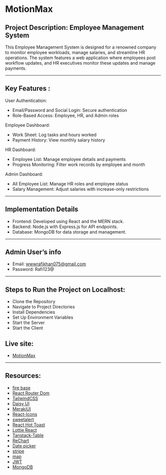 # MotionMax

## Project Description: Employee Management System
This Employee Management System is designed for a renowned company to monitor employee workloads, manage salaries, and streamline HR operations. The system features a web application where employees post workflow updates, and HR executives monitor these updates and manage payments.

---
## Key Features :
 User Authentication: 
- Email/Password and Social Login: Secure authentication
- Role-Based Access: Employee, HR, and Admin roles
  
Employee Dashboard: 
- Work Sheet: Log tasks and hours worked
- Payment History: View monthly salary history
  
HR Dashboard: 
- Employee List: Manage employee details and payments
- Progress Monitoring: Filter work records by employee and month
  
Admin Dashboard:
- All Employee List: Manage HR roles and employee status
- Salary Management: Adjust salaries with increase-only restrictions
---
## Implementation Details
- Frontend: Developed using React and the MERN stack.
- Backend: Node.js with Express.js for API endpoints.
- Database: MongoDB for data storage and management.
---
## Admin User’s info 
- Email: wwwrafikhan075@gmail.com
- Password: Rafi123@
---
## Steps to Run the Project on Localhost: 
- Clone the Repository
- Navigate to Project Directories
- Install Dependencies
- Set Up Environment Variables
- Start the Server
- Start the Client
<!-- Assignment_category_0005 -->
<!-- <code> MONGODB_URI=<'your-mongodb-uri'><br> -->
<!-- JWT_SECRET=<'your-jwt-secret'><br> -->
<!-- REACT_APP_FIREBASE_API_KEY=<'your-firebase-api-key'><br> -->
<!-- REACT_APP_FIREBASE_AUTH_DOMAIN=<'your-firebase-auth-domain'> -->
<!-- </code> --> 
  
## Live site:
- [MotionMax](https://motionmax-b4ca7.web.app)

---
## Resources:

- [fire base](https://firebase.google.com/)
- [React Router Dom](https://reactrouter.com/)
- [TailwindCSS](https://tailwindcss.com/)
- [Daisy UI](https://daisyui.com/)
- [MerakiUI](https://merakiui.com/)
- [React-Icons](https://react-icons.github.io/react-icons/search/#q=twi)
- [sweetalert](https://sweetalert2.github.io/)
- [React Hot Toast](https://react-hot-toast.com/)
- [Lottie React](https://app.lottiefiles.com/)
- [Tanstack-Table](https://jwt.io/)
- [ReChart](https://recharts.org/en-US/)
- [Date picker](https://reactdatepicker.com/)
- [stripe](https://stripe.com/payments)
- [map](https://react-leaflet.js.org/)
- [JWT](https://jwt.io/)
- [MongoDB](https://mongodb.com/atlas)
